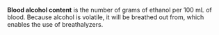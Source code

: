 **Blood alcohol content** is the number of grams of ethanol per 100 mL of blood. Because alcohol is volatile, it will be breathed out from, which enables the use of breathalyzers.